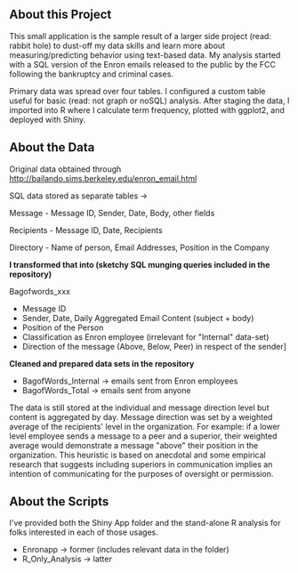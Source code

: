 
## About this Project
This small application is the sample result of a larger side project (read: rabbit hole) to dust-off my data skills and learn more about measuring/predicting behavior using text-based data. My analysis started with a SQL version of the Enron emails released to the public by the FCC following the bankruptcy and criminal cases.

Primary data was spread over four tables. I configured a custom table useful for basic (read: not graph or noSQL) analysis. After staging the data, I imported into R where I calculate term frequency, plotted with ggplot2, and deployed with Shiny.

## About the Data
Original data obtained through http://bailando.sims.berkeley.edu/enron_email.html

SQL data stored as separate tables ->

Message - Message ID, Sender, Date, Body, other fields

Recipients - Message ID, Date, Recipients

Directory - Name of person, Email Addresses, Position in the Company


**I transformed that into (sketchy SQL munging queries included in the repository)**

Bagofwords_xxx
- Message ID
- Sender, Date, Daily Aggregated Email Content (subject + body)
- Position of the Person
- Classification as Enron employee (irrelevant for "Internal" data-set)
- Direction of the message (Above, Below, Peer) in respect of the sender]
    

**Cleaned and prepared data sets in the repository**

- BagofWords_Internal -> emails sent from Enron employees
- BagofWords_Total -> emails sent from anyone

The data is still stored at the individual and message direction level but content is aggregated by day. Message direction was set by a weighted average of the recipients' level in the organization. For example: if a lower level employee sends a message to a peer and a superior, their weighted average would demonstrate a message "above" their position in the organization. This heuristic is based on anecdotal and some empirical research that suggests including superiors in communication implies an intention of communicating for the purposes of oversight or permission.


## About the Scripts 
I've provided both the Shiny App folder and the stand-alone R analysis for folks interested in each of those usages.
- Enronapp -> former (includes relevant data in the folder)
- R_Only_Analysis -> latter 
